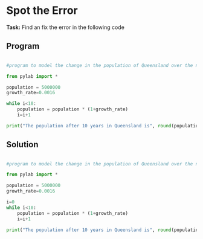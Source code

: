 # Spot the Error

**Task:** Find an fix the error in the following code


## Program
```python

#program to model the change in the population of Queensland over the next 10 years based on a growth rate of 1.6%

from pylab import *

population = 5000000
growth_rate=0.0016

while i<10:
    population = population * (1+growth_rate)
    i=i+1

print("The population after 10 years in Queensland is", round(population))

```

## Solution
```python

#program to model the change in the population of Queensland over the next 10 years based on a growth rate of 1.6%

from pylab import *

population = 5000000
growth_rate=0.0016

i=0
while i<10:
    population = population * (1+growth_rate)
    i=i+1

print("The population after 10 years in Queensland is", round(population))

```
